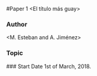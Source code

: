 #Paper 1
 <El título más guay>
### Author 
<M. Esteban and A. Jiménez>
### Topic
<La historia interminable>
### Start Date
 1st of March, 2018.
